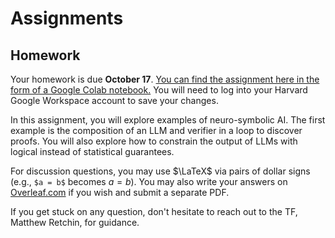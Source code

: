 # Assignments

## Homework

Your homework is due **October 17**. [You can find the assignment here in the form of a Google Colab notebook.](https://colab.research.google.com/drive/1Ywnr7BM6MdH25XdWZnXlGPfZBGe6r6Tw) You will need to log into your Harvard Google Workspace account to save your changes.

In this assignment, you will explore examples of neuro-symbolic AI. The first example is the composition of an LLM and verifier in a loop to discover proofs. You will also explore how to constrain the output of LLMs with logical instead of statistical guarantees.

For discussion questions, you may use $\LaTeX$ via pairs of dollar signs (e.g., `$a = b$` becomes $a = b$). You may also write your answers on [Overleaf.com](https://overleaf.com/) if you wish and submit a separate PDF.

If you get stuck on any question, don't hesitate to reach out to the TF, Matthew Retchin, for guidance.
